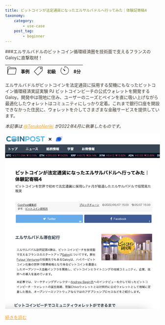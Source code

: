 ```yaml
---
title: ビットコインが法定通貨になったエルサルバドルへ行ってみた｜体験記寄稿4
taxonomy:
    category:
        - use-case
    post_tag:
        - beginner
---
```


<style>
img[alt*="Category"], 
img[alt*="Tag"], 
img[alt*="Time"] {
    width:30px;
    height:30px;
    object-fit: cover;
}
p {
    color: #3d362d;
}
a {
    color: #ff9f1c;
}
a:hover {
    color: #2ec4b6;
}
</style>

<script type="text/javascript" src="//ajax.googleapis.com/ajax/libs/jquery/1.10.2/jquery.min.js"></script>
<script language="JavaScript">
$(document).ready( function () {
   $("a[href^='http']:not([href*='" + location.hostname + "'])").attr('target', '_blank');
})
</script>
###エルサルバドルのビットコイン循環経済圏を技術面で支えるフランスのGaloyに直撃取材！

|  ![Category](/_images/category.png)  |  事例  |  ![Tag](/_images/tag.png)  |  初級  | ![Time](/_images/timer.png)  |  8分  |
| ---- | ---- | ---- | ---- | ---- | ---- |

エルサルバドルがビットコインを法定通貨に採用する契機にもなったビットコイン循環経済実証実験 PJ ビットコインビーチの公式ウォレットを開発するGaloy。開発中は現地に住み、ユーザーのニーズとペインを直に吸い上げながら最適化したウォレットはコミュニティにしっかり定着。これまで銀行口座を開設できなかった住民に、ウォレットを介してさまざまな金融サービスを提供しています。

*本記事は [@TerukoNeriki](https://twitter.com/TerukoNeriki) が2022年4月に執筆したものです。*

[![ ](/_images/galoy.png)](https://coinpost.jp/?p=346521)

[続きを読む](https://coinpost.jp/?p=346521)